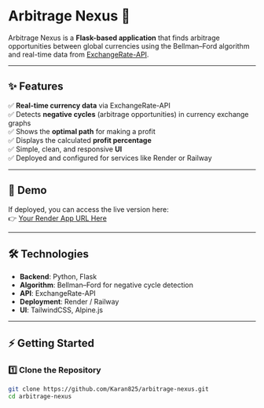 # Arbitrage Nexus 💱

Arbitrage Nexus is a **Flask-based application** that finds arbitrage opportunities between global currencies using the Bellman–Ford algorithm and real-time data from [ExchangeRate-API](https://www.exchangerate-api.com/). 

---

## ✨ Features
✅ **Real-time currency data** via ExchangeRate-API  
✅ Detects **negative cycles** (arbitrage opportunities) in currency exchange graphs  
✅ Shows the **optimal path** for making a profit  
✅ Displays the calculated **profit percentage**  
✅ Simple, clean, and responsive **UI**  
✅ Deployed and configured for services like Render or Railway  

---

## 🚀 Demo
If deployed, you can access the live version here:  
👉 [Your Render App URL Here](https://your-app-name.onrender.com)

---

## 🛠️ Technologies
- **Backend**: Python, Flask
- **Algorithm**: Bellman–Ford for negative cycle detection
- **API**: ExchangeRate-API
- **Deployment**: Render / Railway
- **UI**: TailwindCSS, Alpine.js

---

## ⚡️ Getting Started

### 1️⃣ Clone the Repository
```bash
git clone https://github.com/Karan825/arbitrage-nexus.git
cd arbitrage-nexus
